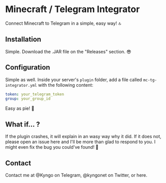 # Minecraft / Telegram Integrator

Connect Minecraft to Telegram in a simple, easy way! 🔝

## Installation

Simple. Download the .JAR file on the "Releases" section. 😎

## Configuration

Simple as well. Inside your server's `plugin` folder, add a file called `mc-tg-integrator.yml` with the following content:

```yaml
token: your_telegram_token
group: your_group_id
```

Easy as pie! 🍰

## What if... ?

If the plugin crashes, it will explain in an wasy way why it did. If it does not, please open an issue here and I'll be more than glad to respond to you. I might even fix the bug you could've found! 🤔

## Contact

Contact me at @Kyngo on Telegram, @kyngonet on Twitter, or here.
